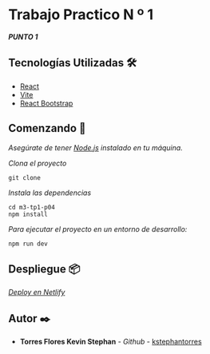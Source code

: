 # Trabajo Practico N º 1

_**PUNTO 1**_

## Tecnologías Utilizadas 🛠️

- [React](https://es.react.dev/)
- [Vite](https://vitejs.dev/)
- [React Bootstrap](https://react-bootstrap.netlify.app/)

## Comenzando 🚀

_Asegúrate de tener [Node.js](https://nodejs.org/) instalado en tu máquina._

_Clona el proyecto_
```
git clone 
``` 

_Instala las dependencias_

```
cd m3-tp1-p04
npm install
```

_Para ejecutar el proyecto en un entorno de desarrollo:_
```
npm run dev
```

## Despliegue 📦

_[Deploy en Netlify](https://m3-tp1-p04.netlify.app/)_

## Autor ✒️

* **Torres Flores Kevin Stephan** - *Github* - [kstephantorres](https://github.com/kstephantorres)
